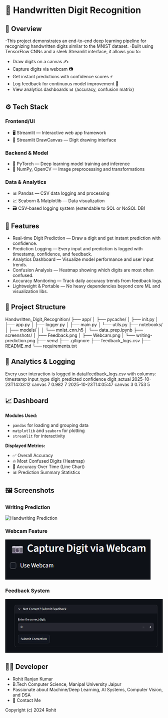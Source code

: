 # 🧠 Handwritten Digit Recognition

## 🧩 Overview
-This project demonstrates an end-to-end deep learning pipeline for recognizing handwritten digits similar to the MNIST dataset.
-Built using TensorFlow CNNs and a sleek Streamlit interface, it allows you to:
- Draw digits on a canvas ✍️  
- Capture digits via webcam 📷  
- Get instant predictions with confidence scores ⚡  
- Log feedback for continuous model improvement 🔄  
- View analytics dashboards 📊 (accuracy, confusion matrix)

## ⚙️ Tech Stack
### Frontend/UI
- 🖥️ Streamlit — Interactive web app framework
- 🎨 Streamlit DrawCanvas — Digit drawing interface
### Backend & Model
- 🧠 PyTorch — Deep learning model training and inference
- 🧮 NumPy, OpenCV — Image preprocessing and transformations
### Data & Analytics
- 📊 Pandas — CSV data logging and processing
- 📈 Seaborn & Matplotlib — Data visualization
- 🗃️ CSV-based logging system (extendable to SQL or NoSQL DB)

## 🌟 Features
- Real-time Digit Prediction — Draw a digit and get instant prediction with confidence.
- Prediction Logging — Every input and prediction is logged with timestamp, confidence, and feedback.
- Analytics Dashboard — Visualize model performance and user input trends.
- Confusion Analysis — Heatmap showing which digits are most often confused.
- Accuracy Monitoring — Track daily accuracy trends from feedback logs.
- Lightweight & Portable — No heavy dependencies beyond core ML and visualization libs.

## 📁 Project Structure

Handwritten_Digit_Recognition/
├── app/
│ ├── pycache/
│ ├── init.py
│ ├── app.py
│ ├── logger.py
│ ├── main.py
│ └── utils.py
├── notebooks/
│ ├── models/
│ │ └── mnist_cnn.h5
│ └── data_prep.ipynb
├── screenshots/
│ ├── Feedback.png
│ ├── Webcam.png
│ └── writing-prediction.png
├── venv/
├── .gitignore
├── feedback_logs.csv
├── README.md
└── requirements.txt


## 🧾 Analytics & Logging
Every user interaction is logged in data/feedback_logs.csv with columns:
timestamp	input_type	digit_predicted	confidence	digit_actual
2025-10-23T14:03:12	canvas	7	0.982	7
2025-10-23T14:05:47	canvas	3	0.753	5

## 📈 Dashboard

**Modules Used:**
- `pandas` for loading and grouping data
- `matplotlib` and `seaborn` for plotting
- `streamlit` for interactivity

**Displayed Metrics:**
- ✅ Overall Accuracy
- 🔥 Most Confused Digits (Heatmap)
- 📅 Accuracy Over Time (Line Chart)
- 📊 Prediction Summary Statistics

## 🖼️ Screenshots

### Writing Prediction
![Handwriting Prediction](screenshots/writing-prediction.png)

### Webcam Feature  
![Webcam Digit Recognition](screenshots/Webcam.png)

### Feedback System
![User Feedback](screenshots/Feedback.png)

## 🧑‍💻 Developer
- Rohit Ranjan Kumar
- B.Tech Computer Science, Manipal University Jaipur
- Passionate about Machine/Deep Learning, AI Systems, Computer Vision, and DSA
- 📧 Contact Me

Copyright (c) 2024 Rohit